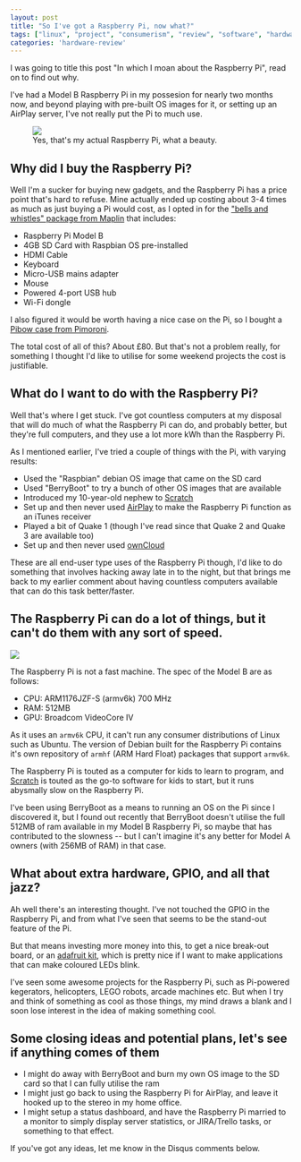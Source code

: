 ```yaml
---
layout: post
title: "So I've got a Raspberry Pi, now what?"
tags: ["linux", "project", "consumerism", "review", "software", "hardware", "raspberry pi"]
categories: 'hardware-review'
---
```

I was going to title this post "In which I moan about the Raspberry Pi", read on to find out why.

I've had a Model B Raspberry Pi in my possesion for nearly two months now, and beyond playing with pre-built OS images for it, or setting up an AirPlay server, I've not really put the Pi to much use.

<!-- more -->

<figure>
    <img src="http://uk.omg.li/Ok4N/pi.jpg" />
    <figcaption>
        Yes, that's my actual Raspberry Pi, what a beauty.
    </figcaption>
</figure>

## Why did I buy the Raspberry Pi?
Well I'm a sucker for buying new gadgets, and the Raspberry Pi has a price point that's hard to refuse. Mine actually ended up costing about 3-4 times as much as just buying a Pi would cost, as I opted in for the ["bells and whistles" package from Maplin](http://maplin.co.uk/raspberry-piandreg-board-and-starter-kit-652805) that includes:

- Raspberry Pi Model B
- 4GB SD Card with Raspbian OS pre-installed
- HDMI Cable
- Keyboard
- Micro-USB mains adapter
- Mouse
- Powered 4-port USB hub
- Wi-Fi dongle

I also figured it would be worth having a nice case on the Pi, so I bought a [Pibow case from Pimoroni](http://shop.pimoroni.com/products/pibow).

The total cost of all of this? About £80. But that's not a problem really, for something I thought I'd like to utilise for some weekend projects the cost is justifiable.

## What do I want to do with the Raspberry Pi?
Well that's where I get stuck. I've got countless computers at my disposal that will do much of what the Raspberry Pi can do, and probably better, but they're full computers, and they use a lot more kWh than the Raspberry Pi.

As I mentioned earlier, I've tried a couple of things with the Pi, with varying results:

- Used the "Raspbian" debian OS image that came on the SD card
- Used "BerryBoot" to try a bunch of other OS images that are available
- Introduced my 10-year-old nephew to [Scratch](http://scratch.mit.edu/)
- Set up and then never used [AirPlay](http://lifehacker.com/5978594/turn-a-raspberry-pi-into-an-airplay-receiver-for-streaming-music-in-your-living-room) to make the Raspberry Pi function as an iTunes receiver
- Played a bit of Quake 1 (though I've read since that Quake 2 and Quake 3 are available too)
- Set up and then never used [ownCloud](http://owncloud.org/)

These are all end-user type uses of the Raspberry Pi though, I'd like to do something that involves hacking away late in to the night, but that brings me back to my earlier comment about having countless computers available that can do this task better/faster.

## The Raspberry Pi can do a lot of things, but it can't do them with any sort of speed.

![](http://uk.omg.li/OkTg/Image%202013.05.04%2016%3A30%3A17.png)

The Raspberry Pi is not a fast machine. The spec of the Model B are as follows:
- CPU: ARM1176JZF-S (armv6k) 700 MHz
- RAM: 512MB
- GPU: Broadcom VideoCore IV

As it uses an `armv6k` CPU, it can't run any consumer distributions of Linux such as Ubuntu. The version of Debian built for the Raspberry Pi contains it's own repository of `armhf` (ARM Hard Float) packages that support `armv6k`.

The Raspberry Pi is touted as a computer for kids to learn to program, and [Scratch](http://scratch.mit.edu) is touted as the go-to software for kids to start, but it runs abysmally slow on the Raspberry Pi.

I've been using BerryBoot as a means to running an OS on the Pi since I discovered it, but I found out recently that BerryBoot doesn't utilise the full 512MB of ram available in my Model B Raspberry Pi, so maybe that has contributed to the slowness -- but I can't imagine it's any better for Model A owners (with 256MB of RAM) in that case.

## What about extra hardware, GPIO, and all that jazz?
Ah well there's an interesting thought. I've not touched the GPIO in the Raspberry Pi, and from what I've seen that seems to be the stand-out feature of the Pi.

But that means investing more money into this, to get a nice break-out board, or an [adafruit kit](http://www.adafruit.com/category/105), which is pretty nice if I want to make applications that can make coloured LEDs blink.

I've seen some awesome projects for the Raspberry Pi, such as Pi-powered kegerators, helicopters, LEGO robots, arcade machines etc. But when I try and think of something as cool as those things, my mind draws a blank and I soon lose interest in the idea of making something cool.

## Some closing ideas and potential plans, let's see if anything comes of them
- I might do away with BerryBoot and burn my own OS image to the SD card so that I can fully utilise the ram
- I might just go back to using the Raspberry Pi for AirPlay, and leave it hooked up to the stereo in my home office.
- I might setup a status dashboard, and have the Raspberry Pi married to a monitor to simply display server statistics, or JIRA/Trello tasks, or something to that effect.

If you've got any ideas, let me know in the Disqus comments below.
